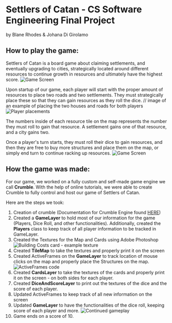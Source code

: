 # Settlers of Catan - CS Software Engineering Final Project
by Blane Rhodes & Johana Di Girolamo 


## How to play the game:

Settlers of Catan is a board game about claiming settlements, and eventually upgrading to cities, strategically located around different resources to continue growth in resources and ultimately have the highest score.
![Game Screen](https://github.com/blanerhodes/Crumble2/tree/master/images/GameScreen.png)

Upon startup of our game, each player will start with the proper amount of resources to place two roads and two settlements. They must strategically place these so that they can gain resources as they roll the dice.
// image of an example of placing the two houses and roads for both players
![Player placements](https://github.com/blanerhodes/Crumble2/tree/master/images/PlayerFirstMoves.png)

The numbers inside of each resource tile on the map represents the number they must roll to gain that resource. A settlement gains one of that resource, and a city gains two. 

Once a player's turn starts, they must roll their dice to gain resources, and then they are free to buy more structures and place them on the map, or simply end turn to continue racking up resources.
![Game Screen](https://github.com/blanerhodes/Crumble2/tree/master/images/GameScreen.png)


## How the game was made:

For our game, we worked on a fully custom and self-made game engine we call **Crumble**. With the help of online tutorials, we were able to create Crumble to fully control and host our game of Settlers of Catan.

Here are the steps we took:
1. Creation of crumble (Documentation for Crumble Engine found [HERE](https://github.com/blanerhodes/Crumble2/tree/master/Documentation "Documentation on GitHub"))
2. Created a **GameLayer** to hold most of our information for the game (Players, Dice Roll, and other functionalities). Additionally, created the **Players** class to keep track of all player information to be tracked in GameLayer.
3. Created the Textures for the Map and Cards using Adobe Photoshop
![Building Costs card - example texture](https://github.com/blanerhodes/Crumble2/tree/master/images/BuildingCostsCard.png)
4. Created **TileMap** to take the textures and properly print it on the screen
5. Created ActiveFrames on the **GameLayer** to track location of mouse clicks on the map and properly place the Structures on the map.
![ActiveFrames code](https://github.com/blanerhodes/Crumble2/tree/master/images/ActiveFrameCode.png)
6. Created **CardsLayer** to take the textures of the cards and properly print it on the screen - on both sides for each player.
7. Created **DiceAndScoreLayer** to print out the textures of the dice and the score of each player.
8. Updated ActiveFrames to keep track of all new information on the screen
9. Updated **GameLayer** to have the functionalities of the dice roll, keeping score of each player and more.
![Continued gameplay](https://github.com/blanerhodes/Crumble2/tree/master/images/ContinuedGameplay.png)
10. Game ends on a score of 10.